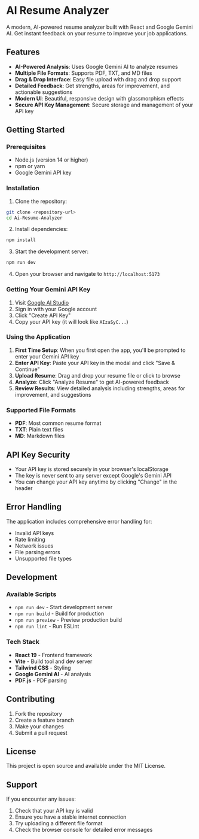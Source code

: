 # AI Resume Analyzer

A modern, AI-powered resume analyzer built with React and Google Gemini AI. Get instant feedback on your resume to improve your job applications.

## Features

- **AI-Powered Analysis**: Uses Google Gemini AI to analyze resumes
- **Multiple File Formats**: Supports PDF, TXT, and MD files
- **Drag & Drop Interface**: Easy file upload with drag and drop support
- **Detailed Feedback**: Get strengths, areas for improvement, and actionable suggestions
- **Modern UI**: Beautiful, responsive design with glassmorphism effects
- **Secure API Key Management**: Secure storage and management of your API key

## Getting Started

### Prerequisites

- Node.js (version 14 or higher)
- npm or yarn
- Google Gemini API key

### Installation

1. Clone the repository:
```bash
git clone <repository-url>
cd Ai-Resume-Analyzer
```

2. Install dependencies:
```bash
npm install
```

3. Start the development server:
```bash
npm run dev
```

4. Open your browser and navigate to `http://localhost:5173`

### Getting Your Gemini API Key

1. Visit [Google AI Studio](https://makersuite.google.com/app/apikey)
2. Sign in with your Google account
3. Click "Create API Key"
4. Copy your API key (it will look like `AIzaSyC...`)

### Using the Application

1. **First Time Setup**: When you first open the app, you'll be prompted to enter your Gemini API key
2. **Enter API Key**: Paste your API key in the modal and click "Save & Continue"
3. **Upload Resume**: Drag and drop your resume file or click to browse
4. **Analyze**: Click "Analyze Resume" to get AI-powered feedback
5. **Review Results**: View detailed analysis including strengths, areas for improvement, and suggestions

### Supported File Formats

- **PDF**: Most common resume format
- **TXT**: Plain text files
- **MD**: Markdown files

## API Key Security

- Your API key is stored securely in your browser's localStorage
- The key is never sent to any server except Google's Gemini API
- You can change your API key anytime by clicking "Change" in the header

## Error Handling

The application includes comprehensive error handling for:
- Invalid API keys
- Rate limiting
- Network issues
- File parsing errors
- Unsupported file types

## Development

### Available Scripts

- `npm run dev` - Start development server
- `npm run build` - Build for production
- `npm run preview` - Preview production build
- `npm run lint` - Run ESLint

### Tech Stack

- **React 19** - Frontend framework
- **Vite** - Build tool and dev server
- **Tailwind CSS** - Styling
- **Google Gemini AI** - AI analysis
- **PDF.js** - PDF parsing

## Contributing

1. Fork the repository
2. Create a feature branch
3. Make your changes
4. Submit a pull request

## License

This project is open source and available under the MIT License.

## Support

If you encounter any issues:
1. Check that your API key is valid
2. Ensure you have a stable internet connection
3. Try uploading a different file format
4. Check the browser console for detailed error messages
